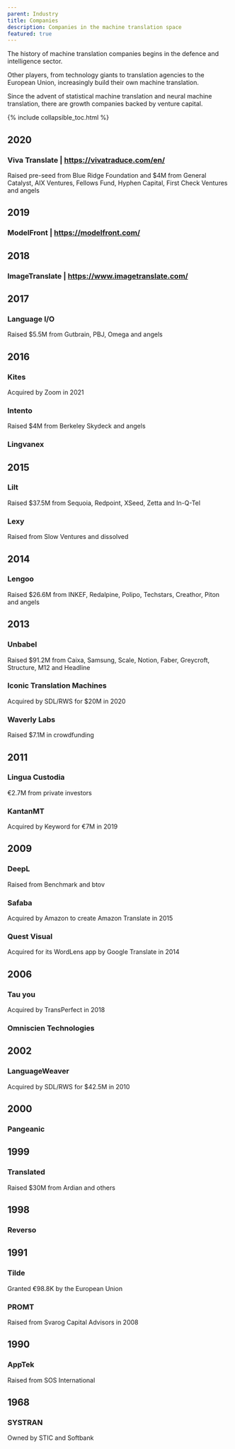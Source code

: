 ```yaml
---
parent: Industry
title: Companies
description: Companies in the machine translation space
featured: true
---
```


The history of machine translation companies begins in the defence and intelligence sector.

Other players, from technology giants to translation agencies to the European Union, increasingly build their own machine translation.

Since the advent of statistical machine translation and neural machine translation, there are growth companies backed by venture capital.

{% include collapsible_toc.html %}

## 2020

### Viva Translate | https://vivatraduce.com/en/

Raised pre-seed from Blue Ridge Foundation and $4M from General Catalyst, AIX Ventures, Fellows Fund, Hyphen Capital, First Check Ventures and angels


## 2019

### ModelFront | https://modelfront.com/


## 2018

### ImageTranslate | https://www.imagetranslate.com/


## 2017

### Language I/O

Raised $5.5M from Gutbrain, PBJ, Omega and angels


## 2016

### Kites
Acquired by Zoom in 2021

### Intento

Raised $4M from Berkeley Skydeck and angels

### Lingvanex


## 2015

### Lilt
Raised $37.5M from Sequoia, Redpoint, XSeed, Zetta and In-Q-Tel

### Lexy
Raised from Slow Ventures and dissolved


## 2014

### Lengoo
Raised $26.6M from INKEF, Redalpine, Polipo, Techstars, Creathor, Piton and angels


## 2013

### Unbabel
Raised $91.2M from Caixa, Samsung, Scale, Notion, Faber, Greycroft, Structure, M12 and Headline

### Iconic Translation Machines
Acquired by SDL/RWS for $20M in 2020

### Waverly Labs
Raised $7.1M in crowdfunding


## 2011

### Lingua Custodia
€2.7M from private investors

### KantanMT
Acquired by Keyword for €7M in 2019


## 2009

### DeepL
Raised from Benchmark and btov

### Safaba
Acquired by Amazon to create Amazon Translate in 2015

### Quest Visual
Acquired for its WordLens app by Google Translate in 2014


## 2006

### Tau you
Acquired by TransPerfect in 2018

### Omniscien Technologies


## 2002

### LanguageWeaver

Acquired by SDL/RWS for $42.5M in 2010

## 2000

### Pangeanic


## 1999

### Translated
Raised $30M from Ardian and others


## 1998

### Reverso


## 1991

### Tilde
Granted €98.8K by the European Union

### PROMT
Raised from Svarog Capital Advisors in 2008


## 1990

### AppTek
Raised from SOS International


## 1968

### SYSTRAN
Owned by STIC and Softbank
